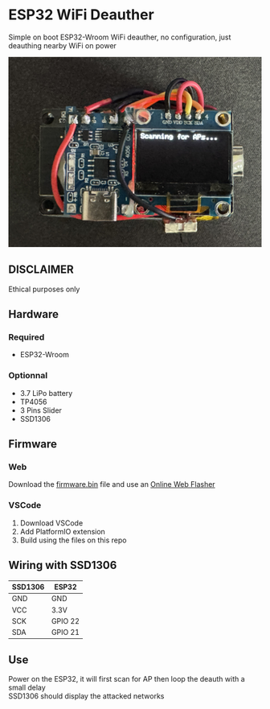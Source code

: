 # ESP32 WiFi Deauther
Simple on boot ESP32-Wroom WiFi deauther, no configuration, just deauthing nearby WiFi on power

![Image](pic/oled.JPEG)

## DISCLAIMER
Ethical purposes only

## Hardware 
### Required
* ESP32-Wroom
### Optionnal
* 3.7 LiPo battery
* TP4056
* 3 Pins Slider
* SSD1306

## Firmware
### Web
Download the [firmware.bin](src/onBootDeauth.bin) file and use an [Online Web Flasher](https://esptool.spacehuhn.com/)

### VSCode
1. Download VSCode
2. Add PlatformIO extension
3. Build using the files on this repo

## Wiring with SSD1306
| SSD1306  | ESP32 |
| ------------- | ------------- |
| GND  | GND  |
| VCC  | 3.3V |
| SCK  | GPIO 22  |
| SDA  | GPIO 21  |

## Use
Power on the ESP32, it will first scan for AP then loop the deauth with a small delay  
SSD1306 should display the attacked networks
